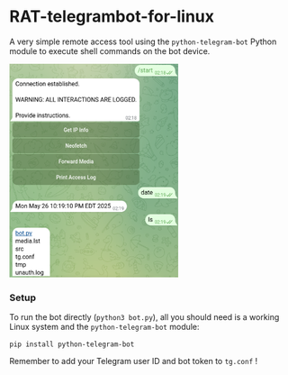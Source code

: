 # RAT-telegrambot-for-linux
A very simple remote access tool using the `python-telegram-bot` Python module to execute shell commands on the bot device.

<img src="https://github.com/yeeter727/RAT-telegrambot-for-linux/blob/9b78d44b111728e794fffc3255f28db34cda33e2/src/example.png" width="300"/>

### Setup
To run the bot directly (`python3 bot.py`), all you should need is a working Linux system and the `python-telegram-bot` module:
```
pip install python-telegram-bot
```
Remember to add your Telegram user ID and bot token to `tg.conf` !
